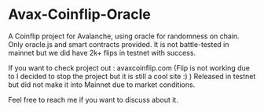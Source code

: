 # Avax-Coinflip-Oracle
A Coinflip project for Avalanche, using oracle for randomness on chain. 
Only oracle.js and smart contracts provided. 
It is not battle-tested in mainnet but we did have 2k+ flips in testnet with success.

If you want to check project out : avaxcoinflip.com (Flip is not working due to I decided to stop the project but it is still a cool site :) )
Released in testnet but did not make it into Mainnet due to market conditions.

Feel free to reach me if you want to discuss about it.
